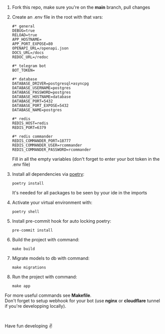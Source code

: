 1. Fork this repo, make sure you're on the **main** branch, pull changes
1. Create an .env file in the root with that vars:

    ```
    #* general
    DEBUG=true
    RELOAD=true
    APP_HOSTNAME=
    APP_PORT_EXPOSE=80
    OPENAPI_URL=/openapi.json
    DOCS_URL=/docs
    REDOC_URL=/redoc

    #* telegram bot
    BOT_TOKEN=

    #* database
    DATABASE_DRIVER=postgresql+asyncpg
    DATABASE_USERNAME=postgres
    DATABASE_PASSWORD=postgres
    DATABASE_HOSTNAME=database
    DATABASE_PORT=5432
    DATABASE_PORT_EXPOSE=5432
    DATABASE_NAME=postgres

    #* redis
    REDIS_HOST=redis
    REDIS_PORT=6379

    #* redis commander
    REDIS_COMMANDER_PORT=18777
    REDIS_COMMANDER_USER=rcommander
    REDIS_COMMANDER_PASSWORD=rcommander
    ```
    Fill in all the empty variables (don't forget to enter your bot token in the .env file)
    </br>

1. Install all dependencies via [poetry](https://python-poetry.org/docs/):

    ```
    poetry install
    ```
    It's needed for all packages to be seen by your ide in the imports
    </br>

1. Activate your virtual environment with:
    ```
    poetry shell
    ```

1. Install pre-commit hook for auto locking poetry:

    ```
    pre-commit install
    ```

1. Build the project with command: 
    ```
    make build
    ```

1. Migrate models to db with command:
    ```
    make migrations
    ```

1. Run the project with command:
    ```
    make app
    ```

For more useful commands see **Makefile**.
</br>
Don't forget to setup webhook for your bot (use **nginx** or **cloudflare** tunnel if you're developping locally).

</br>


Have fun developing ✌️
